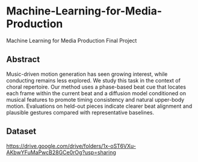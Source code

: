 # Machine-Learning-for-Media-Production
Machine Learning for Media Production Final Project


## Abstract
Music-driven motion generation has seen growing interest, while conducting remains less explored. We study this task in the context of choral repertoire. Our method uses a phase-based beat cue that locates each frame within the current beat and a diffusion model conditioned on musical features to promote timing consistency and natural upper-body motion. Evaluations on held-out pieces indicate clearer beat alignment and plausible gestures compared with representative baselines.


## Dataset
https://drive.google.com/drive/folders/1x-oST6VXu-AKbwYFuMaPwcB28GCe0rOg?usp=sharing
